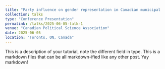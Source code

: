 ```yaml
---
title: "Party influence on gender representation in Canadian municipal politics"
collection: talks
type: "Conference Presentation"
permalink: /talks/2025-06-05-talk-1
venue: "Canadian Political Science Association"
date: 2025-06-05
location: "Toronto, ON, Canada"
---
```


This is a description of your tutorial, note the different field in type. This is a markdown files that can be all markdown-ified like any other post. Yay markdown!
